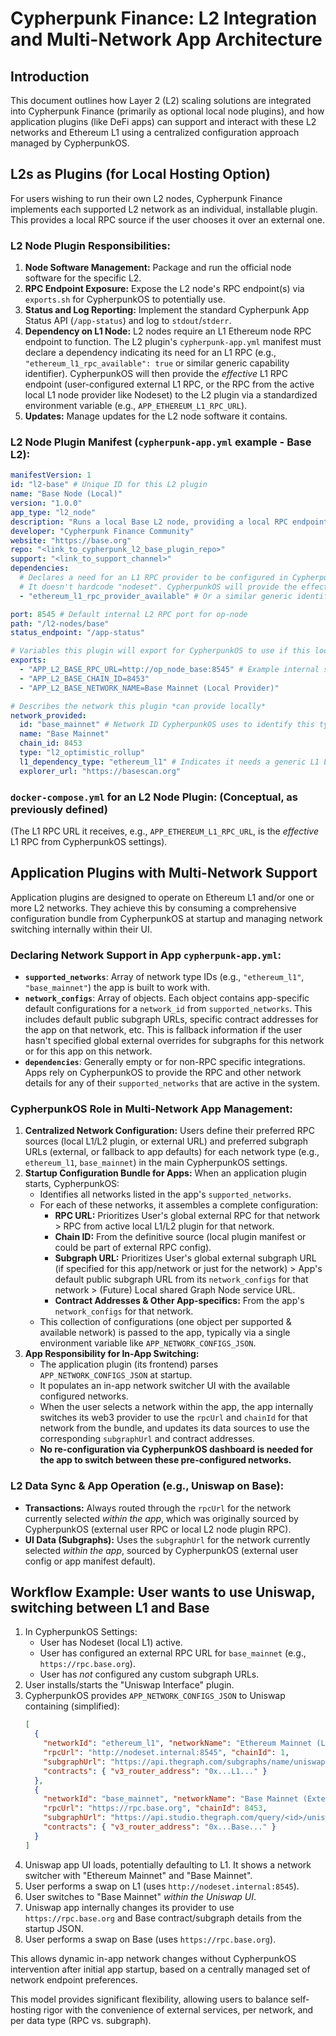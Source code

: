 # Cypherpunk Finance: L2 Integration and Multi-Network App Architecture

## Introduction

This document outlines how Layer 2 (L2) scaling solutions are integrated into Cypherpunk Finance (primarily as optional local node plugins), and how application plugins (like DeFi apps) can support and interact with these L2 networks and Ethereum L1 using a centralized configuration approach managed by CypherpunkOS.

## L2s as Plugins (for Local Hosting Option)

For users wishing to run their own L2 nodes, Cypherpunk Finance implements each supported L2 network as an individual, installable plugin. This provides a local RPC source if the user chooses it over an external one.

### L2 Node Plugin Responsibilities:

1.  **Node Software Management:** Package and run the official node software for the specific L2.
2.  **RPC Endpoint Exposure:** Expose the L2 node's RPC endpoint(s) via `exports.sh` for CypherpunkOS to potentially use.
3.  **Status and Log Reporting:** Implement the standard Cypherpunk App Status API (`/app-status`) and log to `stdout`/`stderr`.
4.  **Dependency on L1 Node:** L2 nodes require an L1 Ethereum node RPC endpoint to function. The L2 plugin's `cypherpunk-app.yml` manifest must declare a dependency indicating its need for an L1 RPC (e.g., `"ethereum_l1_rpc_available": true` or similar generic capability identifier). CypherpunkOS will then provide the *effective* L1 RPC endpoint (user-configured external L1 RPC, or the RPC from the active local L1 node provider like Nodeset) to the L2 plugin via a standardized environment variable (e.g., `APP_ETHEREUM_L1_RPC_URL`).
5.  **Updates:** Manage updates for the L2 node software it contains.

### L2 Node Plugin Manifest (`cypherpunk-app.yml` example - Base L2):

```yaml
manifestVersion: 1
id: "l2-base" # Unique ID for this L2 plugin
name: "Base Node (Local)"
version: "1.0.0"
app_type: "l2_node"
description: "Runs a local Base L2 node, providing a local RPC endpoint for the Base network if selected by the user."
developer: "Cypherpunk Finance Community"
website: "https://base.org"
repo: "<link_to_cypherpunk_l2_base_plugin_repo>"
support: "<link_to_support_channel>"
dependencies:
  # Declares a need for an L1 RPC provider to be configured in CypherpunkOS.
  # It doesn't hardcode "nodeset". CypherpunkOS will provide the effective L1 RPC.
  - "ethereum_l1_rpc_provider_available" # Or a similar generic identifier

port: 8545 # Default internal L2 RPC port for op-node
path: "/l2-nodes/base"
status_endpoint: "/app-status"

# Variables this plugin will export for CypherpunkOS to use if this local node is active and prioritized for this L2 type
exports:
  - "APP_L2_BASE_RPC_URL=http://op_node_base:8545" # Example internal service name and port
  - "APP_L2_BASE_CHAIN_ID=8453"
  - "APP_L2_BASE_NETWORK_NAME=Base Mainnet (Local Provider)"

# Describes the network this plugin *can provide locally*
network_provided:
  id: "base_mainnet" # Network ID CypherpunkOS uses to identify this type of network
  name: "Base Mainnet"
  chain_id: 8453
  type: "l2_optimistic_rollup"
  l1_dependency_type: "ethereum_l1" # Indicates it needs a generic L1 Ethereum RPC
  explorer_url: "https://basescan.org"
```

### `docker-compose.yml` for an L2 Node Plugin: (Conceptual, as previously defined)
(The L1 RPC URL it receives, e.g., `APP_ETHEREUM_L1_RPC_URL`, is the *effective* L1 RPC from CypherpunkOS settings).

## Application Plugins with Multi-Network Support

Application plugins are designed to operate on Ethereum L1 and/or one or more L2 networks. They achieve this by consuming a comprehensive configuration bundle from CypherpunkOS at startup and managing network switching internally within their UI.

### Declaring Network Support in App `cypherpunk-app.yml`:

*   **`supported_networks`**: Array of network type IDs (e.g., `"ethereum_l1"`, `"base_mainnet"`) the app is built to work with.
*   **`network_configs`**: Array of objects. Each object contains app-specific default configurations for a `network_id` from `supported_networks`. This includes default public subgraph URLs, specific contract addresses for the app on that network, etc. This is fallback information if the user hasn't specified global external overrides for subgraphs for this network or for this app on this network.
*   **`dependencies`**: Generally empty or for non-RPC specific integrations. Apps rely on CypherpunkOS to provide the RPC and other network details for any of their `supported_networks` that are active in the system.

### CypherpunkOS Role in Multi-Network App Management:

1.  **Centralized Network Configuration:** Users define their preferred RPC sources (local L1/L2 plugin, or external URL) and preferred subgraph URLs (external, or fallback to app defaults) for each network type (e.g., `ethereum_l1`, `base_mainnet`) in the main CypherpunkOS settings.
2.  **Startup Configuration Bundle for Apps:** When an application plugin starts, CypherpunkOS:
    *   Identifies all networks listed in the app's `supported_networks`.
    *   For each of these networks, it assembles a complete configuration:
        *   **RPC URL:** Prioritizes User's global external RPC for that network > RPC from active local L1/L2 plugin for that network.
        *   **Chain ID:** From the definitive source (local plugin manifest or could be part of external RPC config).
        *   **Subgraph URL:** Prioritizes User's global external subgraph URL (if specified for this app/network or just for the network) > App's default public subgraph URL from its `network_configs` for that network > (Future) Local shared Graph Node service URL.
        *   **Contract Addresses & Other App-specifics:** From the app's `network_configs` for that network.
    *   This collection of configurations (one object per supported & available network) is passed to the app, typically via a single environment variable like `APP_NETWORK_CONFIGS_JSON`.
3.  **App Responsibility for In-App Switching:**
    *   The application plugin (its frontend) parses `APP_NETWORK_CONFIGS_JSON` at startup.
    *   It populates an in-app network switcher UI with the available configured networks.
    *   When the user selects a network within the app, the app internally switches its web3 provider to use the `rpcUrl` and `chainId` for that network from the bundle, and updates its data sources to use the corresponding `subgraphUrl` and contract addresses.
    *   **No re-configuration via CypherpunkOS dashboard is needed for the app to switch between these pre-configured networks.**

### L2 Data Sync & App Operation (e.g., Uniswap on Base):

*   **Transactions:** Always routed through the `rpcUrl` for the network currently selected *within the app*, which was originally sourced by CypherpunkOS (external user RPC or local L2 node plugin RPC).
*   **UI Data (Subgraphs):** Uses the `subgraphUrl` for the network currently selected *within the app*, sourced by CypherpunkOS (external user config or app manifest default).

## Workflow Example: User wants to use Uniswap, switching between L1 and Base

1.  In CypherpunkOS Settings:
    *   User has Nodeset (local L1) active.
    *   User has configured an external RPC URL for `base_mainnet` (e.g., `https://rpc.base.org`).
    *   User has *not* configured any custom subgraph URLs.
2.  User installs/starts the "Uniswap Interface" plugin.
3.  CypherpunkOS provides `APP_NETWORK_CONFIGS_JSON` to Uniswap containing (simplified):
    ```json
    [
      {
        "networkId": "ethereum_l1", "networkName": "Ethereum Mainnet (Local Nodeset)",
        "rpcUrl": "http://nodeset.internal:8545", "chainId": 1,
        "subgraphUrl": "https://api.thegraph.com/subgraphs/name/uniswap/uniswap-v3", /* from Uniswap manifest */
        "contracts": { "v3_router_address": "0x...L1..." }
      },
      {
        "networkId": "base_mainnet", "networkName": "Base Mainnet (External RPC)",
        "rpcUrl": "https://rpc.base.org", "chainId": 8453,
        "subgraphUrl": "https://api.studio.thegraph.com/query/<id>/uniswap-v3-base/<v>", /* from Uniswap manifest */
        "contracts": { "v3_router_address": "0x...Base..." }
      }
    ]
    ```
4.  Uniswap app UI loads, potentially defaulting to L1. It shows a network switcher with "Ethereum Mainnet" and "Base Mainnet".
5.  User performs a swap on L1 (uses `http://nodeset.internal:8545`).
6.  User switches to "Base Mainnet" *within the Uniswap UI*.
7.  Uniswap app internally changes its provider to use `https://rpc.base.org` and Base contract/subgraph details from the startup JSON.
8.  User performs a swap on Base (uses `https://rpc.base.org`).

This allows dynamic in-app network changes without CypherpunkOS intervention after initial app startup, based on a centrally managed set of network endpoint preferences.

This model provides significant flexibility, allowing users to balance self-hosting rigor with the convenience of external services, per network, and per data type (RPC vs. subgraph). 